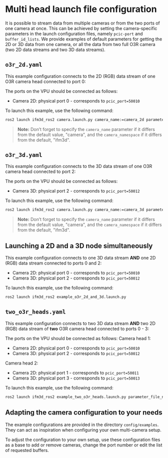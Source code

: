 # Multi head launch file configuration

It is possible to stream data from multiple cameras or from the two ports of one camera at once.
This can be achieved by setting the camera-specific parameters in the launch configuration files, namely `pcic-port` and `buffer_id_lists`.
We provide examples of default parameters for getting the 2D or 3D data from one camera, or all the data from two full O3R camera (two 2D data streams and two 3D data streams).

## `o3r_2d.yaml`
This example configuration connects to the 2D (RGB) data stream of one O3R camera head connected to port 0:

The ports on the VPU should be connected as follows:
* Camera 2D: physical port 0 - corresponds to `pcic_port=50010`

To launch this example, use the following command:
```bash
ros2 launch ifm3d_ros2 camera.launch.py camera_name:=camera_2d parameter_file_name:=examples/o3r_2d.yaml
```
> **Note:** Don’t forget to specify the `camera_name` parameter if it differs from the default value, "camera", and the `camera_namespace` if it differs from the default, "ifm3d".

## `o3r_3d.yaml`
This example configuration connects to the 3D data stream of one O3R camera head connected to port 2:

The ports on the VPU should be connected as follows:
* Camera 3D: physical port 2 - corresponds to `pcic_port=50012`

To launch this example, use the following command:
```bash
ros2 launch ifm3d_ros2 camera.launch.py camera_name:=camera_3d parameter_file_name:=examples/o3r_3d.yaml
```
> **Note:** Don’t forget to specify the `camera_name` parameter if it differs from the default value, "camera", and the `camera_namespace` if it differs from the default, "ifm3d".

## Launching a 2D and a 3D node simultaneously
This example configuration connects to one 3D data stream **AND** one 2D (RGB) data stream connected to ports 0 and 2:

- Camera 2D: physical port 0 - corresponds to `pcic_port=50010`
- Camera 3D: physical port 2 - corresponds to `pcic_port=50012`

To launch this example, use the following command:
```bash
ros2 launch ifm3d_ros2 example_o3r_2d_and_3d.launch.py 
```


## `two_o3r_heads.yaml`
This example configuration connects to two 3D data stream **AND** two 2D (RGB) data stream of **two** O3R camera head connected to ports 0 - 3:

The ports on the VPU should be connected as follows:
Camera head 1:
* Camera 2D: physical port 0 - corresponds to `pcic_port=50010`
* Camera 3D: physical port 2 - corresponds to `pcic_port=50012`

Camera head 2:
* Camera 2D: physical port 1 - corresponds to `pcic_port=50011`
* Camera 3D: physical port 3 - corresponds to `pcic_port=50013`

To launch this example, use the following command:
```bash
ros2 launch ifm3d_ros2 example_two_o3r_heads.launch.py parameter_file_name:=two_o3r_heads.yaml
```

## Adapting the camera configuration to your needs
The example configurations are provided in the directory `config/examples`.
They can act as inspiration when configuring your own multi-camera setup.

To adjust the configuration to your own setup, use these configuration files as a base to add or remove cameras, change the port number or edit the list of requested buffers.